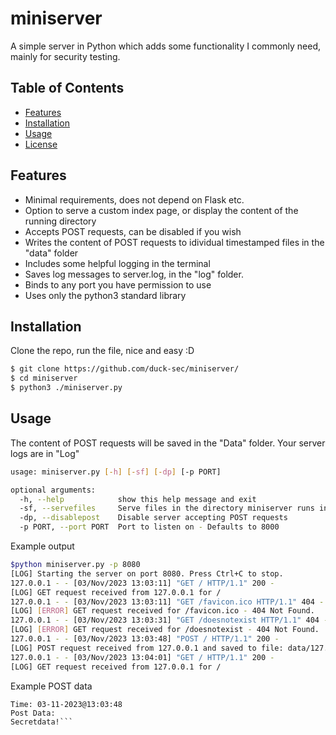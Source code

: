 # miniserver

A simple server in Python which adds some functionality I commonly need, mainly for security testing. 

## Table of Contents

- [Features](#features)
- [Installation](#installation)
- [Usage](#usage)
- [License](#license)

## Features

- Minimal requirements, does not depend on Flask etc.
- Option to serve a custom index page, or display the content of the running directory
- Accepts POST requests, can be disabled if you wish
- Writes the content of POST requests to idividual timestamped files in the "data" folder
- Includes some helpful logging in the terminal
- Saves log messages to server.log, in the "log" folder.
- Binds to any port you have permission to use
- Uses only the python3 standard library

## Installation

Clone the repo, run the file, nice and easy :D

```bash
$ git clone https://github.com/duck-sec/miniserver/
$ cd miniserver
$ python3 ./miniserver.py
```

## Usage

The content of POST requests will be saved in the "Data" folder. Your server logs are in "Log"

```bash
usage: miniserver.py [-h] [-sf] [-dp] [-p PORT]

optional arguments:
  -h, --help            show this help message and exit
  -sf, --servefiles     Serve files in the directory miniserver runs in - Defaults to False
  -dp, --disablepost    Disable server accepting POST requests
  -p PORT, --port PORT  Port to listen on - Defaults to 8000
```

Example output

```bash
$python miniserver.py -p 8080
[LOG] Starting the server on port 8080. Press Ctrl+C to stop.
127.0.0.1 - - [03/Nov/2023 13:03:11] "GET / HTTP/1.1" 200 -
[LOG] GET request received from 127.0.0.1 for /
127.0.0.1 - - [03/Nov/2023 13:03:11] "GET /favicon.ico HTTP/1.1" 404 -
[LOG] [ERROR] GET request received for /favicon.ico - 404 Not Found.
127.0.0.1 - - [03/Nov/2023 13:03:31] "GET /doesnotexist HTTP/1.1" 404 -
[LOG] [ERROR] GET request received for /doesnotexist - 404 Not Found.
127.0.0.1 - - [03/Nov/2023 13:03:48] "POST / HTTP/1.1" 200 -
[LOG] POST request received from 127.0.0.1 and saved to file: data/127.0.0.1_03-11-2023@13:03:48.txt
127.0.0.1 - - [03/Nov/2023 13:04:01] "GET / HTTP/1.1" 200 -
[LOG] GET request received from 127.0.0.1 for /
```

Example POST data

```POST from: 127.0.0.1
Time: 03-11-2023@13:03:48
Post Data: 
Secretdata!```
